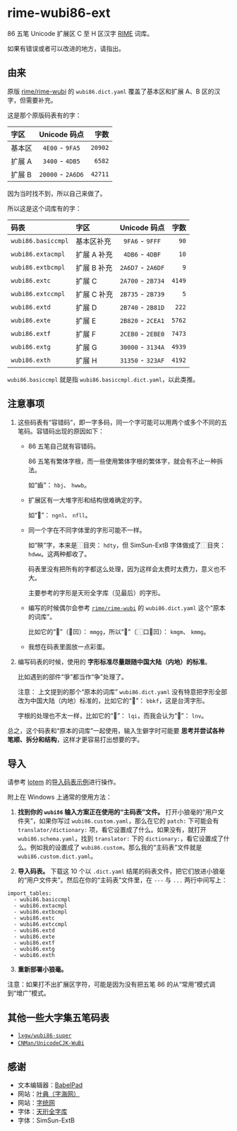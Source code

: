 # rime-wubi86-ext

86 五笔 Unicode 扩展区 C 至 H 区汉字 [RIME](https://rime.im/) 词库。

如果有错误或者可以改进的地方，请指出。

## 由来

原版 [rime/rime-wubi](https://github.com/rime/rime-wubi) 的 `wubi86.dict.yaml` 覆盖了基本区和扩展 A、B 区的汉字，但需要补充。

这是那个原版码表有的字：

| 字区   | Unicode 码点      | 字数    |
| :----- | :---------------: | ------: |
| 基本区 |  `4E00` - `9FA5`  | `20902` |
| 扩展 A |  `3400` - `4DB5`  |  `6582` |
| 扩展 B | `20000` - `2A6D6` | `42711` |

因为当时找不到，所以自己来做了。

所以这是这个词库有的字：

| 码表               | 字区        | Unicode 码点      | 字数   |
| :----------------- | :---------- | :---------------: | -----: |
| `wubi86.basiccmpl` | 基本区补充  |  `9FA6` - `9FFF`  |   `90` |
| `wubi86.extacmpl`  | 扩展 A 补充 |  `4DB6` - `4DBF`  |   `10` |
| `wubi86.extbcmpl`  | 扩展 B 补充 | `2A6D7` - `2A6DF` |    `9` |
| `wubi86.extc`      | 扩展 C      | `2A700` - `2B734` | `4149` |
| `wubi86.extccmpl`  | 扩展 C 补充 | `2B735` - `2B739` |    `5` |
| `wubi86.extd`      | 扩展 D      | `2B740` - `2B81D` |  `222` |
| `wubi86.exte`      | 扩展 E      | `2B820` - `2CEA1` | `5762` |
| `wubi86.extf`      | 扩展 F      | `2CEB0` - `2EBE0` | `7473` |
| `wubi86.extg`      | 扩展 G      | `30000` - `3134A` | `4939` |
| `wubi86.exth`      | 扩展 H      | `31350` - `323AF` | `4192` |

`wubi86.basiccmpl` 就是指 `wubi86.basiccmpl.dict.yaml`，以此类推。

## 注意事项

1. 这些码表有“容错码”，即一字多码，同一个字可能可以用两个或多个不同的五笔码。容错码出现的原因如下：

   * 86 五笔自己就有容错码。

     86 五笔有繁体字根，而一些使用繁体字根的繁体字，就会有不止一种拆法。

     如“齒”： `hbj`、 `hwwb`。

   * 扩展区有一大堆字形和结构很难确定的字。

     如“𪭃”： `ngnl`、 `nfll`。

   * 同一个字在不同字体里的字形可能不一样。

     如“鿃”字，本来是⿰目㚒： `hdty`，但 SimSun-ExtB 字体做成了⿰目夾： `hdww`。这两种都收了。

     码表里没有把所有的字都这么处理，因为这样会太费时太费力，意义也不大。

     主要参考的字形是天珩全字库（见最后）的字形。

   * 编写的时候偶尔会参考 [`rime/rime-wubi`](https://github.com/rime/rime-wubi) 的 `wubi86.dict.yaml` 这个“原本的词库”。

     比如它的“𠕄”（↷凹）： `mmgg`，所以“𫩦”（⿰口↷凹）： `kmgm`、 `kmmg`。

   * 我想在码表里面放一点彩蛋。

2. 编写码表的时候，使用的 **字形标准尽量跟随中国大陆（内地）的标准**。

   比如遇到的部件“爭”都当作“争”处理了。

   注意： 上文提到的那个“原本的词库” `wubi86.dict.yaml` 没有特意把字形全部改为中国大陆（内地）标准的，比如它的“𨼳”： `bbkf`，这是台湾字形。

   字根的处理也不太一样，比如它的“𡆢”： `lqi`，而我会认为“𡆢”： `lnv`。

总之，这个码表和“原本的词库”一起使用，输入生僻字时可能要 **思考并尝试各种笔顺、拆分和结构**，这样才更容易打出想要的字。

## 导入

请参考 [lotem](https://github.com/lotem) 的[导入码表示例](https://gist.github.com/lotem/5443073)进行操作。

附上在 Windows 上通常的使用方法：

1. **找到你的 `wubi86` 输入方案正在使用的“主码表”文件。** 打开小狼毫的“用户文件夹”，如果你写过 `wubi86.custom.yaml`，那么在它的 `patch:` 下可能会有 `translator/dictionary:` 项，看它设置成了什么。如果没有，就打开 `wubi86.schema.yaml`，找到 `translator:` 下的 `dictionary:`，看它设置成了什么。例如我的设置成了 `wubi86.custom`，那么我的“主码表”文件就是 `wubi86.custom.dict.yaml`。

2. **导入码表。** 下载这 10 个以 `.dict.yaml` 结尾的码表文件，把它们放进小狼毫的“用户文件夹”。然后在你的“主码表”文件里，在 `---` 与 `...` 两行中间写上：

```
import_tables:
  - wubi86.basiccmpl
  - wubi86.extacmpl
  - wubi86.extbcmpl
  - wubi86.extc
  - wubi86.extccmpl
  - wubi86.extd
  - wubi86.exte
  - wubi86.extf
  - wubi86.extg
  - wubi86.exth
```

3. **重新部署小狼毫。**

注意：如果打不出扩展区字符，可能是因为没有把五笔 86 的从“常用”模式调到“增广”模式。

## 其他一些大字集五笔码表

* [`lxgw/wubi86-super`](https://github.com/lxgw/wubi86-super)
* [`CNMan/UnicodeCJK-WuBi`](https://github.com/CNMan/UnicodeCJK-WuBi)

## 感谢

* 文本编辑器：[BabelPad](https://www.babelstone.co.uk/Software/BabelPad.html)
* 网站：[叶典（字海网）](http://yedict.com/)
* 网站：[字统网](https://zi.tools/)
* 字体：[天珩全字库](http://cheonhyeong.com/Simplified/download.html)
* 字体：SimSun-ExtB

